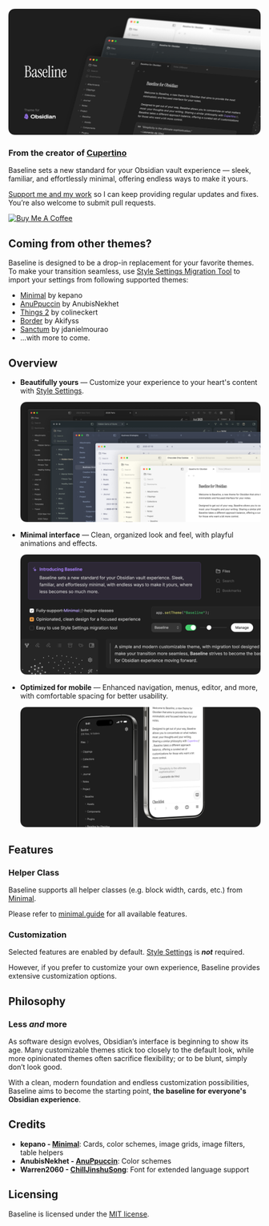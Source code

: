 ![Screenshot of Baseline theme for Obsidian in 3 different colors, with large text "Baseline" on the left side of the image.](img/hero.png)

### From the creator of [Cupertino](https://github.com/aaaaalexis/obsidian-cupertino/)

Baseline sets a new standard for your Obsidian vault experience — sleek, familiar, and effortlessly minimal, offering endless ways to make it yours.

[Support me and my work](https://www.buymeacoffee.com/sevenaxis) so I can keep providing regular updates and fixes. You’re also welcome to submit pull requests.

<a href="https://www.buymeacoffee.com/sevenaxis" target="_blank"><img src="https://cdn.buymeacoffee.com/buttons/v2/default-violet.png" alt="Buy Me A Coffee" style="height: 60px !important;width: 217px !important;" ></a>

## Coming from other themes?

Baseline is designed to be a drop-in replacement for your favorite themes. To make your transition seamless, use [Style Settings Migration Tool](https://aaaaalexis.github.io/obsidian-baseline/) to import your settings from following supported themes:

- [Minimal](https://github.com/kepano/obsidian-minimal/) by kepano
- [AnuPpuccin](https://github.com/AnubisNekhet/AnuPpuccin/) by AnubisNekhet
- [Things 2](https://github.com/colineckert/obsidian-things/) by colineckert
- [Border](https://github.com/Akifyss/obsidian-border/) by Akifyss
- [Sanctum](https://github.com/jdanielmourao/obsidian-sanctum/) by jdanielmourao
- ...with more to come.

## Overview

- **Beautifully yours** — Customize your experience to your heart's content with [Style Settings](https://github.com/mgmeyers/obsidian-style-settings).

  ![Screenshot of Baseline theme for Obsidian in 6 different color schemes.](img/colors.png)

- **Minimal interface** — Clean, organized look and feel, with playful animations and effects.

  ![Composite image of various interface elements from Baseline theme for Obsidian.](img/elements.png)

- **Optimized for mobile** — Enhanced navigation, menus, editor, and more, with comfortable spacing for better usability.

  ![Screenshots of Baseline theme for Obsidian on mobile, on the left is a screenshot of the file navigation, on the right is a screenshot of the text editor.](img/mobile.png)

## Features

### Helper Class

Baseline supports all helper classes (e.g. block width, cards, etc.) from [Minimal](https://github.com/kepano/obsidian-minimal).

Please refer to [minimal.guide](https://minimal.guide) for all available features.

### Customization

Selected features are enabled by default. [Style Settings](https://github.com/mgmeyers/obsidian-style-settings) is **_not_** required.

However, if you prefer to customize your own experience, Baseline provides extensive customization options.

## Philosophy

### Less _and_ more

As software design evolves, Obsidian’s interface is beginning to show its age. Many customizable themes stick too closely to the default look, while more opinionated themes often sacrifice flexibility; or to be blunt, simply don’t look good.

With a clean, modern foundation and endless customization possibilities, Baseline aims to become the starting point, **the baseline for everyone's Obsidian experience**.

## Credits

- **kepano - [Minimal](https://github.com/kepano/obsidian-minimal)**: Cards, color schemes, image grids, image filters, table helpers
- **AnubisNekhet - [AnuPpuccin](https://github.com/AnubisNekhet/AnuPpuccin/)**: Color schemes
- **Warren2060 - [ChillJinshuSong](https://github.com/Warren2060/ChillJinshuSong)**: Font for extended language support

## Licensing

Baseline is licensed under the [MIT license](LICENSE).
